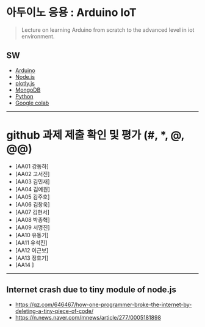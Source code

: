 # 아두이노 응용 : Arduino IoT
> Lecture on learning Arduino from scratch to the advanced level in iot environment.

## SW
- [Arduino](https://www.arduino.cc/)
- [Node.js](https://nodejs.org/ko/)
- [plotly.js](https://plot.ly/)
- [MongoDB](https://www.mongodb.com/download-center#community)
- [Python](https://www.anaconda.com)
- [Google colab](https://colab.research.google.com/)
---

# github 과제 제출 확인 및 평가 (#, *, @, @@)
- [AA01	강동하]
- [AA02	고서진]
- [AA03	김민재]
- [AA04	김예원]
- [AA05	김주호]
- [AA06 김창욱]
- [AA07	김현서]
- [AA08 박종혁]
- [AA09	서명진]
- [AA10	유동기]
- [AA11	유석진]
- [AA12 이근보]
- [AA13	정호기]
- [AA14	]

---
## Internet crash due to tiny module of node.js
* https://qz.com/646467/how-one-programmer-broke-the-internet-by-deleting-a-tiny-piece-of-code/
* https://n.news.naver.com/mnews/article/277/0005181898

